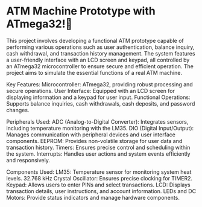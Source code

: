 # ATM Machine Prototype with ATmega32!🏧

This project involves developing a functional ATM prototype capable of performing various operations such as user authentication, balance inquiry, cash withdrawal, and transaction history management. The system features a user-friendly interface with an LCD screen and keypad, all controlled by an ATmega32 microcontroller to ensure secure and efficient operation. The project aims to simulate the essential functions of a real ATM machine.

Key Features:
Microcontroller: ATmega32, providing robust processing and secure operations.
User Interface: Equipped with an LCD screen for displaying information and a keypad for user input.
Functional Operations: Supports balance inquiries, cash withdrawals, cash deposits, and password changes.

Peripherals Used:
ADC (Analog-to-Digital Converter): Integrates sensors, including temperature monitoring with the LM35.
DIO (Digital Input/Output): Manages communication with peripheral devices and user interface components.
EEPROM: Provides non-volatile storage for user data and transaction history.
Timers: Ensures precise control and scheduling within the system.
Interrupts: Handles user actions and system events efficiently and responsively.

Components Used:
LM35: Temperature sensor for monitoring system heat levels.
32.768 kHz Crystal Oscillator: Ensures precise clocking for TIMER2.
Keypad: Allows users to enter PINs and select transactions.
LCD: Displays transaction details, user instructions, and account information.
LEDs and DC Motors: Provide status indicators and manage hardware components.
